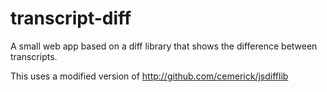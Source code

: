 # transcript-diff
A small web app based on a diff library that shows the difference between transcripts.

This uses a modified version of http://github.com/cemerick/jsdifflib

